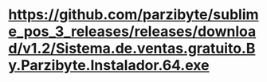 # https://github.com/parzibyte/sublime_pos_3_releases/releases/download/v1.2/Sistema.de.ventas.gratuito.By.Parzibyte.Instalador.64.exe
 
